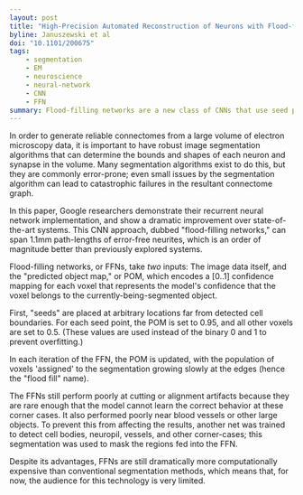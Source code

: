 ```yaml
---
layout: post
title: "High-Precision Automated Reconstruction of Neurons with Flood-filling Networks"
byline: Januszewski et al
doi: "10.1101/200675"
tags:
    - segmentation
    - EM
    - neuroscience
    - neural-network
    - CNN
    - FFN
summary: Flood-filling networks are a new class of CNNs that use seed points to segment electron microscopy neuroscience data with an extraordinary level of accuracy.
---
```


In order to generate reliable connectomes from a large volume of electron microscopy data, it is important to have robust image segmentation algorithms that can determine the bounds and shapes of each neuron and synapse in the volume. Many segmentation algorithms exist to do this, but they are commonly error-prone; even small issues by the segmentation algorithm can lead to catastrophic failures in the resultant connectome graph.

In this paper, Google researchers demonstrate their recurrent neural network implementation, and show a dramatic improvement over state-of-the-art systems. This CNN approach, dubbed "flood-filling networks," can span 1.1mm path-lengths of error-free neurites, which is an order of magnitude better than previously explored systems.

Flood-filling networks, or FFNs, take _two_ inputs: The image data itself, and the "predicted object map," or POM, which encodes a [0..1] confidence mapping for each voxel that represents the model's confidence that the voxel belongs to the currently-being-segmented object.

First, "seeds" are placed at arbitrary locations far from detected cell boundaries. For each seed point, the POM is set to 0.95, and all other voxels are set to 0.5. (These values are used instead of the binary 0 and 1 to prevent overfitting.)

In each iteration of the FFN, the POM is updated, with the population of voxels 'assigned' to the segmentation growing slowly at the edges (hence the "flood fill" name).

The FFNs still perform poorly at cutting or alignment artifacts because they are rare enough that the model cannot learn the correct behavior at these corner cases. It also performed poorly near blood vessels or other large objects. To prevent this from affecting the results, another net was trained to detect cell bodies, neuropil, vessels, and other corner-cases; this segmentation was used to mask the regions fed into the FFN.

Despite its advantages, FFNs are still dramatically more computationally expensive than conventional segmentation methods, which means that, for now, the audience for this technology is very limited.
